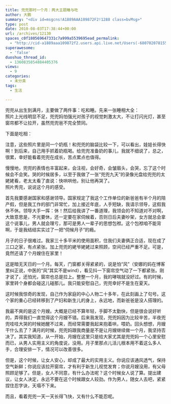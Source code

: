 ```yaml
---
title: 兜兜那时一个月：两大主题睡与吃
author: 大鹏
summary: "<div id=msgcns!A1889AAA109872F2!1288 class=bvMsg>"
type: post
date: 2010-08-03T17:38:44+00:00
url: /archives/12130
spaces_c0f180569647331c7a999a5539695ead_permalink:
  - "http://cid-a1889aaa109872f2.users.api.live.net/Users(-6807020781556960526)/Blogs('A1889AAA109872F2!102')/Entries('A1889AAA109872F2!1288')?authkey=7T08dKQfQ0s%24"
superawesome:
  - 'false'
duoshuo_thread_id:
  - 1360835854884405376
views:
  - 9
categories:
  - 未分类
tags:
  - 生活

---
```

<div id="msgcns!A1889AAA109872F2!1288" class="bvMsg">
  兜兜从出生到满月，主要做了两件事：吃和睡。先来一张睡相大全：<br /><span><a href="http://pengzhaoblog.files.wordpress.com/2010/08/200711_e79da1e79bb8.jpg?w=300" rel="WLPP;url=http://pengzhaoblog.files.wordpress.com/2010/08/200711_e79da1e79bb8.jpg?w=300"><img src="http://pengzhaoblog.files.wordpress.com/2010/08/200711_e79da1e79bb8.jpg?w=300" alt="" /></a></span><br />照片上光线明显不足，兜兜妈怕强光对孩子的视觉刺激太大，不让打闪光灯，甚至窗帘都不让拉开，虽然兜兜爸不完全赞同。</p> 
  
  <p>
    下面是吃相：
  </p>
  
  <p>
    <span></span><span><a href="http://pengzhaoblog.files.wordpress.com/2010/08/200711_e59083e79bb8.jpg?w=300" rel="WLPP;url=http://pengzhaoblog.files.wordpress.com/2010/08/200711_e59083e79bb8.jpg?w=300"><img src="http://pengzhaoblog.files.wordpress.com/2010/08/200711_e59083e79bb8.jpg?w=300" alt="" /></a></span><span></span><br />注意，这些照片里是同一个奶瓶！和兜兜的脑袋比较一下，可以看出，娃娃长得快啊！到后来，自己用手抓着奶瓶喝。给兜兜准备奶的事儿，我就不细说了，总之，很累，幸好能看着兜兜在成长，苦点累点也值得。
  </p>
  
  <p>
    慢慢地，兜兜的表情也丰富起来，会注视，会好奇，会皱眉头，会哭，忘了这个时候会不会笑。哭的时候居多，以至于我做了一张“兜兜九天”的录像光盘给兜兜的太姥姥看，老太太看了直说：快哄哄他，别让他再哭了。<br /><span><a href="http://pengzhaoblog.files.wordpress.com/2010/08/200711_e8a1a8e68385.jpg?w=300" rel="WLPP;url=http://pengzhaoblog.files.wordpress.com/2010/08/200711_e8a1a8e68385.jpg?w=300"><img src="http://pengzhaoblog.files.wordpress.com/2010/08/200711_e8a1a8e68385.jpg?w=300" alt="" /></a></span><br />照片秀完，说说这个月的感受。
  </p>
  
  <p>
    首先我要感谢国家和感谢领导。国家规定了我这个工作单位的新爸爸有半个月的陪产假，但是我工作的部门非常忙，加上接近年底，人手短缺，我请示领导，这假我休不休。领导大手一挥：休！然后给我讲了一番道理，我领会的不知道对不对啊，大致意思是，不光要休，还一定要在家伺候着，否则日后夫妻吵架，女方就总会拿这个说事儿，男人就会理亏，那可是男人一辈子的思想包袱。这个包袱咱不能背啊，于是我结结实实过了一把“伺候月子”的瘾。
  </p>
  
  <p>
    月子的日子很难过。我家三十多平米的使用面积，住我们夫妻俩正合适，现在成了三口之家，有点紧张。加上兜兜的姥爷姥姥过来照顾，空间已经严重不足。可是，竟然还请了个月嫂住在家里！
  </p>
  
  <p>
    这是暗无天日的一个月。每天，门窗都关得紧紧的，说是怕“风”（安娜的妈在博客里纠正说，中医的“风”其实不是wind），看见抖一下窗帘空气动了一下都紧张。刚才说了，还怕光，窗帘也总是拉上。整整一个月，我的哮喘就没好过。有的时候，家里转个身都会碰这儿碰那儿。我只能安慰自己，兜兜幸好不是生在夏天。
  </p>
  
  <p>
    这时候我惊奇的发现，自己作为家庭的中心人物二十多年，在此刻画上了句号。这个家的重心已经转移到了产妇和新生儿的身上，永远地，而新爸爸是没人搭理的。
  </p>
  
  <p>
    我最不爽的是这个月嫂。大概是已经不算年轻，手脚不太勤快，但是很会说好听的，弄得我们一直觉得这个月嫂不错。后来我发现，兜兜妈因为比较辛苦，半夜兜兜哇哇大哭的时候她醒不过来，而经常需要我起来抱着哄，喂奶。回头想想，月嫂干什么去了？满月的时候，兜兜妈跟我商量是不是让月嫂继续做一个月，我坚持否决了。其实我知道，从一开始，月嫂在这里只是给大家尤其是兜兜妈一个心里安慰而已，从男人实用主义的角度说，没用。月子里那点儿活儿根本用不着这么多人手，合理安排一下，情况可以改善很多。
  </p>
  
  <p>
    但是，这个时候，让女人安心，却成了最大的实用主义。你说应该通风透气，保持空气新鲜；你说应该拉开窗帘，才有利于新生儿视觉发育；你说月嫂没用，有父母照顾足够了。但是，女人不同意，有什么办法呢？这个时候女人说了算。提出建议，让女人决定，永远不要在这个时候跟女人较劲。作为男人，随女人去吧，紧紧捏住忍字诀，天塌不下来。
  </p>
  
  <p>
    而且，看着兜兜一天一天长得飞快，又有什么不能忍呢。
  </p>
</div>
